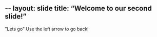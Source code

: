 --
layout: slide
title: “Welcome to our second slide!”
---
"Lets go"
Use the left arrow to go back!
